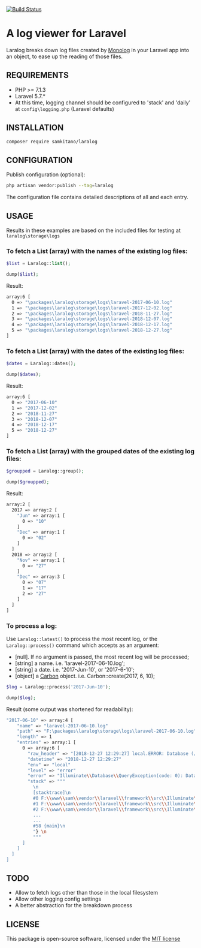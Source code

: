 [![Build Status](https://travis-ci.org/samkitano/laralog.svg?branch=master)](https://travis-ci.org/samkitano/laralog)

# A log viewer for Laravel

Laralog breaks down log files created by [Monolog](https://github.com/Seldaek/monolog) in your Laravel app into
an object, to ease up the reading of those files.

## REQUIREMENTS
- PHP >= 7.1.3
- Laravel 5.7.*
- At this time, logging channel should be configured to 'stack' and 'daily' at ```config\logging.php``` (Laravel defaults)

## INSTALLATION
```bash
composer require samkitano/laralog
```

## CONFIGURATION
Publish configuration (optional):

```bash
php artisan vendor:publish --tag=laralog
```

The configuration file contains detailed descriptions of all and each entry.

## USAGE
Results in these examples are based on the included files for testing at ```laralog\storage\logs```

### To fetch a List (array) with the names of the existing log files:
```php
$list = Laralog::list();

dump($list);
```
Result:
```bash
array:6 [
  0 => "\packages\laralog\storage\logs\laravel-2017-06-10.log"
  1 => "\packages\laralog\storage\logs\laravel-2017-12-02.log"
  2 => "\packages\laralog\storage\logs\laravel-2018-11-27.log"
  3 => "\packages\laralog\storage\logs\laravel-2018-12-07.log"
  4 => "\packages\laralog\storage\logs\laravel-2018-12-17.log"
  5 => "\packages\laralog\storage\logs\laravel-2018-12-27.log"
]
```
### To fetch a List (array) with the dates of the existing log files:
```php
$dates = Laralog::dates();

dump($dates);
```
Result:
```bash
array:6 [
  0 => "2017-06-10"
  1 => "2017-12-02"
  2 => "2018-11-27"
  3 => "2018-12-07"
  4 => "2018-12-17"
  5 => "2018-12-27"
]
```

### To fetch a List (array) with the grouped dates of the existing log files:
```php
$groupped = Laralog::group();

dump($groupped);
```
Result:
```bash
array:2 [
  2017 => array:2 [
    "Jun" => array:1 [
      0 => "10"
    ]
    "Dec" => array:1 [
      0 => "02"
    ]
  ]
  2018 => array:2 [
    "Nov" => array:1 [
      0 => "27"
    ]
    "Dec" => array:3 [
      0 => "07"
      1 => "17"
      2 => "27"
    ]
  ]
]
```
### To process a log:
Use ```Laralog::latest()``` to process the most recent log, or the
```Laralog::process()``` command which accepts as an argument:

- [null]. If no argument is passed, the most recent log will be processed;
- [string] a name. i.e. 'laravel-2017-06-10.log';
- [string] a date.  i.e. '2017-Jun-10', or '2017-6-10';
- [object] a [Carbon](https://carbon.nesbot.com/) object. i.e. Carbon::create(2017, 6, 10);

```php
$log = Laralog::process('2017-Jun-10');

dump($log);
```
Result (some output was shortened for readability):
```bash
"2017-06-10" => array:4 [
    "name" => "laravel-2017-06-10.log"
    "path" => "F:\packages\laralog\storage\logs\laravel-2017-06-10.log"
    "length" => 1
    "entries" => array:1 [
      0 => array:6 [
        "raw_header" => "[2018-12-27 12:29:27] local.ERROR: Database (/local_dev/www/sam/database/sk.sqlite) does not exist. ...)"
        "datetime" => "2018-12-27 12:29:27"
        "env" => "local"
        "level" => "error"
        "error" => "Illuminate\\Database\\QueryException(code: 0): Database (/local_dev/www/sam/database/sk.sqlite) does not exist. ..."
        "stack" => """
          \n
          [stacktrace]\n
          #0 F:\\www\\sam\\vendor\\laravel\\framework\\src\\Illuminate\\Database\\Connection.php(624): Illuminate\\Database\\Connection->runQueryCallback('select * from \"...', Array, Object(Closure))\n
          #1 F:\\www\\sam\\vendor\\laravel\\framework\\src\\Illuminate\\Database\\Connection.php(333): Illuminate\\Database\\Connection->run('select * from \"...', Array, Object(Closure))\n
          #2 F:\\www\\sam\\vendor\\laravel\\framework\\src\\Illuminate\\Database\\Query\\Builder.php(2082): Illuminate\\Database\\Connection->select('select * from \"...', Array, true)\n
          ...
          ...
          #58 {main}\n
          "} \n
          """
      ]
    ]
  ]
]

```
## TODO
- Allow to fetch logs other than those in the local filesystem
- Allow other logging config settings
- A better abstraction for the breakdown process

## LICENSE
This package is open-source software, licensed under the [MIT license](https://opensource.org/licenses/MIT)
